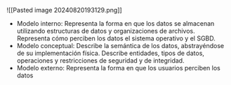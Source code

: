 ![[Pasted image 20240820193129.png]]
- Modelo interno: Representa la forma en que los datos se almacenan utilizando estructuras de datos y organizaciones de archivos. Representa cómo perciben los datos el sistema operativo y el SGBD.
-  Modelo conceptual: Describe la semántica de los datos, abstrayéndose de su implementación física. Describe entidades, tipos de datos, operaciones y restricciones de seguridad y de integridad. 
- Modelo externo: Representa la forma en que los usuarios perciben los datos